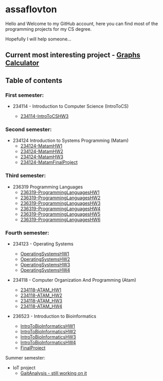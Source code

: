 # assaflovton
Hello and Welcome to my GitHub account, here you can find most of the programming projects for my CS degree.

Hopefully I will help someone...

## Current most interesting project - [Graphs Calculator](https://github.com/assaflovton/234124-MatamFinalProject.git)



## Table of contents


### First semester:

- 234114 - Introduction to Computer Science (IntroToCS)

  - [234114-IntroToCSHW3](https://github.com/assaflovton/234114-IntroToCSHW3)

### Second semester:

- 234124 Introduction to Systems Programming (Matam)
  - [234124-MatamHW1](https://github.com/assaflovton/234124-MatamHW1)
  - [234124-MatamHW2](https://github.com/assaflovton/234124-MatamHW2)
  - [234124-MatamHW3](https://github.com/assaflovton/234124-MatamHW3)
  - [234124-MatamFinalProject](https://github.com/assaflovton/234124-MatamFinalProject)

### Third semester:
- 236319 Programming Languages
  - [236319-ProgrammingLanguagesHW1](https://github.com/assaflovton/236319-ProgrammingLanguagesHW1)
  - [236319-ProgrammingLanguagesHW2](https://github.com/assaflovton/236319-ProgrammingLanguagesHW2)
  - [236319-ProgrammingLanguagesHW3](https://github.com/assaflovton/236319-ProgrammingLanguagesHW3)
  - [236319-ProgrammingLanguagesHW4](https://github.com/assaflovton/236319-ProgrammingLanguagesHW4)
  - [236319-ProgrammingLanguagesHW5](https://github.com/assaflovton/236319-ProgrammingLanguagesHW5)
  - [236319-ProgrammingLanguagesHW6](https://github.com/assaflovton/236319-ProgrammingLanguagesHW6)

### Fourth semester:
- 234123 - Operating Systems
  - [OperatingSystemsHW1](https://github.com/assaflovton/OperatingSystemsHW1)
  - [OperatingSystemsHW2](https://github.com/assaflovton/OperatingSystemsHW2)
  - [OperatingSystemsHW3](https://github.com/assaflovton/OperatingSystemsHW3)
  - [OperatingSystemsHW4](https://github.com/assaflovton/OperatingSystemsHW4)
  
- 234118 - Computer Organization And Programming (Atam)
  - [234118-ATAM_HW1](https://github.com/assaflovton/234118-ATAM_HW1)
  - [234118-ATAM_HW2](https://github.com/assaflovton/234118-ATAM_HW2)
  - [234118-ATAM_HW3](https://github.com/assaflovton/234118-ATAM_HW3)
  - [234118-ATAM_HW4](https://github.com/assaflovton/234118-ATAM_HW4)

- 236523 - Introduction to Bioinformatics
  - [IntroToBioInformaticsHW1](https://github.com/assaflovton/IntroToBioInformaticsHW1)
  - [IntroToBioInformaticsHW2](https://github.com/assaflovton/IntroToBioInformaticsHW2)
  - [IntroToBioInformaticsHW3](https://github.com/assaflovton/IntroToBioInformaticsHW3)
  - [IntroToBioInformaticsHW4](https://github.com/assaflovton/IntroToBioInformaticsHW4)
  - [FinalProject](https://github.com/assaflovton/IntroToBioInformaticsHW1)

Summer semester:
- IoT project
  - [GaitAnalysis - still working on it](https://github.com/assaflovton/GaitAnalysis)

